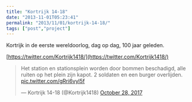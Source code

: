 ```yaml
---
title: "Kortrijk 14-18"
date: "2013-11-01T05:23:41"
permalink: "2013/11/01/kortrijk-14-18/"
tags: ["post","project"]
---
```

Kortrijk in de eerste wereldoorlog, dag op dag, 100 jaar geleden.

[https://twitter.com/Kortrijk1418/](https://twitter.com/Kortrijk1418/)

> Het station en stationsplein worden door bommen beschadigd, alle ruiten op het plein zijn kapot. 2 soldaten en een burger overlijden. [pic.twitter.com/gRri6vyl5f](https://t.co/gRri6vyl5f)
>
> — Kortrijk 14-18 (@Kortrijk1418) [October 28, 2017](https://twitter.com/Kortrijk1418/status/924176431608889344?ref_src=twsrc%5Etfw)
